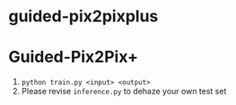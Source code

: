 # guided-pix2pixplus

Guided-Pix2Pix+
===============

1. `python train.py <input> <output>`
2. Please revise `inference.py` to dehaze your own test set
